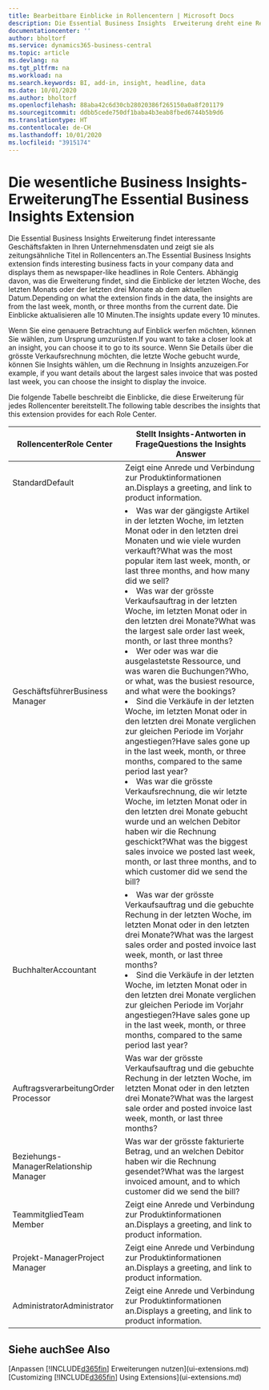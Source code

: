 ```yaml
---
title: Bearbeitbare Einblicke in Rollencentern | Microsoft Docs
description: Die Essential Business Insights  Erweiterung dreht eine Reihe von Geschäftseinblicke in Rollencentern.
documentationcenter: ''
author: bholtorf
ms.service: dynamics365-business-central
ms.topic: article
ms.devlang: na
ms.tgt_pltfrm: na
ms.workload: na
ms.search.keywords: BI, add-in, insight, headline, data
ms.date: 10/01/2020
ms.author: bholtorf
ms.openlocfilehash: 88aba42c6d30cb28020386f265150a0a8f201179
ms.sourcegitcommit: ddbb5cede750df1baba4b3eab8fbed6744b5b9d6
ms.translationtype: HT
ms.contentlocale: de-CH
ms.lasthandoff: 10/01/2020
ms.locfileid: "3915174"
---
```

# <a name="the-essential-business-insights-extension"></a><span data-ttu-id="1e98b-103">Die wesentliche Business Insights-Erweiterung</span><span class="sxs-lookup"><span data-stu-id="1e98b-103">The Essential Business Insights Extension</span></span>
<span data-ttu-id="1e98b-104">Die Essential Business Insights Erweiterung findet interessante Geschäftsfakten in Ihren Unternehmensdaten und zeigt sie als zeitungsähnliche Titel in Rollencenters an.</span><span class="sxs-lookup"><span data-stu-id="1e98b-104">The Essential Business Insights extension finds interesting business facts in your company data and displays them as newspaper-like headlines in Role Centers.</span></span> <span data-ttu-id="1e98b-105">Abhängig davon, was die Erweiterung findet, sind die Einblicke der letzten Woche, des letzten Monats oder der letzten drei Monate ab dem aktuellen Datum.</span><span class="sxs-lookup"><span data-stu-id="1e98b-105">Depending on what the extension finds in the data, the insights are from the last week, month, or three months from the current date.</span></span> <span data-ttu-id="1e98b-106">Die Einblicke aktualisieren alle 10 Minuten.</span><span class="sxs-lookup"><span data-stu-id="1e98b-106">The insights update every 10 minutes.</span></span>  

<span data-ttu-id="1e98b-107">Wenn Sie eine genauere Betrachtung auf Einblick werfen möchten, können Sie wählen, zum Ursprung  umzurüsten.</span><span class="sxs-lookup"><span data-stu-id="1e98b-107">If you want to take a closer look at an insight, you can choose it to go to its source.</span></span> <span data-ttu-id="1e98b-108">Wenn Sie Details über die grösste Verkaufsrechnung möchten, die letzte Woche gebucht wurde, können Sie Insights wählen, um die Rechnung in Insights anzuzeigen.</span><span class="sxs-lookup"><span data-stu-id="1e98b-108">For example, if you want details about the largest sales invoice that was posted last week, you can choose the insight to display the invoice.</span></span>

<span data-ttu-id="1e98b-109">Die folgende Tabelle beschreibt die Einblicke, die diese Erweiterung für jedes Rollencenter bereitstellt.</span><span class="sxs-lookup"><span data-stu-id="1e98b-109">The following table describes the insights that this extension provides for each Role Center.</span></span>

|<span data-ttu-id="1e98b-110">Rollencenter</span><span class="sxs-lookup"><span data-stu-id="1e98b-110">Role Center</span></span>|<span data-ttu-id="1e98b-111">Stellt Insights-Antworten in Frage</span><span class="sxs-lookup"><span data-stu-id="1e98b-111">Questions the Insights Answer</span></span>|
|----|-----|
|<span data-ttu-id="1e98b-112">Standard</span><span class="sxs-lookup"><span data-stu-id="1e98b-112">Default</span></span>|<span data-ttu-id="1e98b-113">Zeigt eine Anrede und Verbindung zur Produktinformationen an.</span><span class="sxs-lookup"><span data-stu-id="1e98b-113">Displays a greeting, and link to product information.</span></span>|
|<span data-ttu-id="1e98b-114">Geschäftsführer</span><span class="sxs-lookup"><span data-stu-id="1e98b-114">Business Manager</span></span>|<li> <span data-ttu-id="1e98b-115">Was war der gängigste Artikel in der letzten Woche, im letzten Monat oder in den letzten drei Monaten und wie viele wurden verkauft?</span><span class="sxs-lookup"><span data-stu-id="1e98b-115">What was the most popular item last week, month, or last three months, and how many did we sell?</span></span><br><li> <span data-ttu-id="1e98b-116">Was war der grösste Verkaufsauftrag in der letzten Woche, im letzten Monat oder in den letzten drei Monate?</span><span class="sxs-lookup"><span data-stu-id="1e98b-116">What was the largest sale order last week, month, or last three months?</span></span><br><li> <span data-ttu-id="1e98b-117">Wer oder was war die ausgelastetste Ressource, und was waren die Buchungen?</span><span class="sxs-lookup"><span data-stu-id="1e98b-117">Who, or what, was the busiest resource, and what were the bookings?</span></span><br><li> <span data-ttu-id="1e98b-118">Sind die Verkäufe in der letzten Woche, im letzten Monat oder in den letzten drei Monate verglichen zur gleichen Periode im Vorjahr angestiegen?</span><span class="sxs-lookup"><span data-stu-id="1e98b-118">Have sales gone up in the last week, month, or three months, compared to the same period last year?</span></span><br><li> <span data-ttu-id="1e98b-119">Was war die grösste Verkaufsrechnung, die wir letzte Woche, im letzten Monat oder in den letzten drei Monate gebucht wurde und an welchen Debitor haben wir die Rechnung geschickt?</span><span class="sxs-lookup"><span data-stu-id="1e98b-119">What was the biggest sales invoice we posted last week, month, or last three months, and to which customer did we send the bill?</span></span></li> |
|<span data-ttu-id="1e98b-120">Buchhalter</span><span class="sxs-lookup"><span data-stu-id="1e98b-120">Accountant</span></span>|<li> <span data-ttu-id="1e98b-121">Was war der grösste Verkaufsauftrag und die gebuchte Rechung in der letzten Woche, im letzten Monat oder in den letzten drei Monate?</span><span class="sxs-lookup"><span data-stu-id="1e98b-121">What was the largest sales order and posted invoice last week, month, or last three months?</span></span><br><li> <span data-ttu-id="1e98b-122">Sind die Verkäufe in der letzten Woche, im letzten Monat oder in den letzten drei Monate verglichen zur gleichen Periode im Vorjahr angestiegen?</span><span class="sxs-lookup"><span data-stu-id="1e98b-122">Have sales gone up in the last week, month, or three months, compared to the same period last year?</span></span> |
|<span data-ttu-id="1e98b-123">Auftragsverarbeitung</span><span class="sxs-lookup"><span data-stu-id="1e98b-123">Order Processor</span></span>| <span data-ttu-id="1e98b-124">Was war der grösste Verkaufsauftrag und die gebuchte Rechung in der letzten Woche, im letzten Monat oder in den letzten drei Monate?</span><span class="sxs-lookup"><span data-stu-id="1e98b-124">What was the largest sale order and posted invoice last week, month, or last three months?</span></span>|
|<span data-ttu-id="1e98b-125">Beziehungs-Manager</span><span class="sxs-lookup"><span data-stu-id="1e98b-125">Relationship Manager</span></span>| <span data-ttu-id="1e98b-126">Was war der grösste fakturierte Betrag, und an welchen Debitor haben wir die Rechnung gesendet?</span><span class="sxs-lookup"><span data-stu-id="1e98b-126">What was the largest invoiced amount, and to which customer did we send the bill?</span></span>|
|<span data-ttu-id="1e98b-127">Teammitglied</span><span class="sxs-lookup"><span data-stu-id="1e98b-127">Team Member</span></span>| <span data-ttu-id="1e98b-128">Zeigt eine Anrede und Verbindung zur Produktinformationen an.</span><span class="sxs-lookup"><span data-stu-id="1e98b-128">Displays a greeting, and link to product information.</span></span>|
|<span data-ttu-id="1e98b-129">Projekt-Manager</span><span class="sxs-lookup"><span data-stu-id="1e98b-129">Project Manager</span></span>| <span data-ttu-id="1e98b-130">Zeigt eine Anrede und Verbindung zur Produktinformationen an.</span><span class="sxs-lookup"><span data-stu-id="1e98b-130">Displays a greeting, and link to product information.</span></span>|
|<span data-ttu-id="1e98b-131">Administrator</span><span class="sxs-lookup"><span data-stu-id="1e98b-131">Administrator</span></span>| <span data-ttu-id="1e98b-132">Zeigt eine Anrede und Verbindung zur Produktinformationen an.</span><span class="sxs-lookup"><span data-stu-id="1e98b-132">Displays a greeting, and link to product information.</span></span>|

## <a name="see-also"></a><span data-ttu-id="1e98b-133">Siehe auch</span><span class="sxs-lookup"><span data-stu-id="1e98b-133">See Also</span></span>
<span data-ttu-id="1e98b-134">[Anpassen [!INCLUDE[d365fin](includes/d365fin_md.md)] Erweiterungen nutzen](ui-extensions.md)</span><span class="sxs-lookup"><span data-stu-id="1e98b-134">[Customizing [!INCLUDE[d365fin](includes/d365fin_md.md)] Using Extensions](ui-extensions.md)</span></span>

